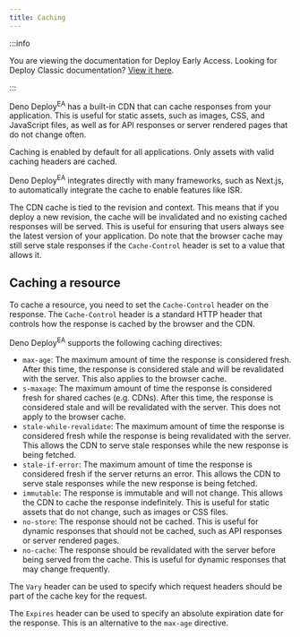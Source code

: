 ```yaml
---
title: Caching
---
```


:::info

You are viewing the documentation for Deploy Early Access. Looking for Deploy
Classic documentation? [View it here](/deploy/).

:::

Deno Deploy<sup>EA</sup> has a built-in CDN that can cache responses from your
application. This is useful for static assets, such as images, CSS, and
JavaScript files, as well as for API responses or server rendered pages that do
not change often.

Caching is enabled by default for all applications. Only assets with valid
caching headers are cached.

Deno Deploy<sup>EA</sup> integrates directly with many frameworks, such as
Next.js, to automatically integrate the cache to enable features like ISR.

The CDN cache is tied to the revision and context. This means that if you deploy
a new revision, the cache will be invalidated and no existing cached responses
will be served. This is useful for ensuring that users always see the latest
version of your application. Do note that the browser cache may still serve
stale responses if the `Cache-Control` header is set to a value that allows it.

## Caching a resource

To cache a resource, you need to set the `Cache-Control` header on the response.
The `Cache-Control` header is a standard HTTP header that controls how the
response is cached by the browser and the CDN.

Deno Deploy<sup>EA</sup> supports the following caching directives:

- `max-age`: The maximum amount of time the response is considered fresh. After
  this time, the response is considered stale and will be revalidated with the
  server. This also applies to the browser cache.
- `s-maxage`: The maximum amount of time the response is considered fresh for
  shared caches (e.g. CDNs). After this time, the response is considered stale
  and will be revalidated with the server. This does not apply to the browser
  cache.
- `stale-while-revalidate`: The maximum amount of time the response is
  considered fresh while the response is being revalidated with the server. This
  allows the CDN to serve stale responses while the new response is being
  fetched.
- `stale-if-error`: The maximum amount of time the response is considered fresh
  if the server returns an error. This allows the CDN to serve stale responses
  while the new response is being fetched.
- `immutable`: The response is immutable and will not change. This allows the
  CDN to cache the response indefinitely. This is useful for static assets that
  do not change, such as images or CSS files.
- `no-store`: The response should not be cached. This is useful for dynamic
  responses that should not be cached, such as API responses or server rendered
  pages.
- `no-cache`: The response should be revalidated with the server before being
  served from the cache. This is useful for dynamic responses that may change
  frequently.

The `Vary` header can be used to specify which request headers should be part of
the cache key for the request.

The `Expires` header can be used to specify an absolute expiration date for the
response. This is an alternative to the `max-age` directive.
